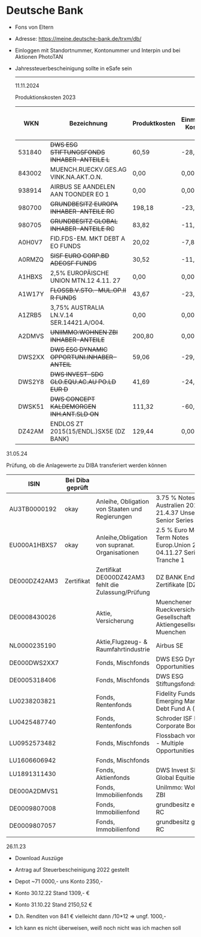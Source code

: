 # Deutsche Bank

- Fons von Eltern

<div style="page-break-after: always;"></div>

- Adresse: https://meine.deutsche-bank.de/trxm/db/

- Einloggen mit Standortnummer, Kontonummer und Interpin  und bei Aktionen PhotoTAN 

- Jahressteuerbescheinigung sollte in eSafe sein
  
  ---
  
  11.11.2024
  
  Produktionskosten 2023
  
  | WKN    | Bezeichnung                                  | Produktkosten | Einmalige Kosten | Summe | [1] bis [4] | Von der Bank vereinnahmte Zuwendungen | Entgelte, Margen und Auslagen | An die Bank gezahlte Zuwendungen | Kosten pro Finanzinstrument |
  | ------ | -------------------------------------------- | ------------- | ---------------- | ----- | ----------- | ------------------------------------- | ----------------------------- | -------------------------------- | --------------------------- |
  | 531840 | ~~DWS ESG STIFTUNGSFONDS INHABER-ANTEILE L~~ | 60,59         | -28,01           | 0,00  | 28,01       | 60,59                                 | 0,00                          |                                  |                             |
  | 843002 | MUENCH.RUECKV.GES.AG VINK.NA.AKT.O.N.        | 0,00          | 0,00             | 0,00  | 0,00        | 0,00                                  | 0,00                          |                                  |                             |
  | 938914 | AIRBUS SE AANDELEN AAN TOONDER EO 1          | 0,00          | 0,00             | 0,00  | 0,00        | 0,00                                  | 0,00                          |                                  |                             |
  | 980700 | ~~GRUNDBESITZ EUROPA INHABER-ANTEILE RC~~    | 198,18        | -23,72           | 0,00  | 23,72       | 198,18                                | 0,00                          | (5)                              |                             |
  | 980705 | ~~GRUNDBESITZ GLOBAL INHABER-ANTEILE RC~~    | 83,82         | -11,96           | 0,00  | 11,96       | 83,82                                 | 0,00                          | (5)                              |                             |
  | A0H0V7 | FID.FDS-EM. MKT DEBT A EO FUNDS              | 20,02         | -7,81            | 0,00  | 7,81        | 20,02                                 | 0,00                          | (5)                              |                             |
  | A0RMZQ | ~~SISF EURO CORP.BD ADEOSF FUNDS~~           | 30,52         | -11,64           | 0,00  | 11,64       | 30,52                                 | 0,00                          | (5)                              |                             |
  | A1HBXS | 2,5% EUROPÄISCHE UNION MTN.12 4.11. 27       | 0,00          | 0,00             | 0,00  | 0,00        | 0,00                                  | 0,00                          |                                  |                             |
  | A1W17Y | ~~FLOSSB.V.STO.-MUL.OP.II R FUNDS~~          | 43,67         | -23,61           | 0,00  | 23,61       | 43,67                                 | 0,00                          |                                  |                             |
  | A1ZRB5 | 3,75% AUSTRALIA LN.V.14 SER.14421.A/O04.     | 0,00          | 0,00             | 0,98  | 0,00        | 0,98                                  | 0,98                          |                                  |                             |
  | A2DMVS | ~~UNIIMMO:WOHNEN ZBI INHABER-ANTEILE~~       | 200,80        | 0,00             | 0,00  | 0,00        | 200,80                                | 0,00                          | (5)                              |                             |
  | DWS2XX | ~~DWS ESG DYNAMIC OPPORTUNI.INHABER-ANTEIL~~ | 59,06         | -29,24           | 0,00  | 29,24       | 59,06                                 | 0,00                          |                                  |                             |
  | DWS2Y8 | ~~DWS INVEST-SDG GLO.EQU.AC.AU PO.LD EUR D~~ | 41,69         | -24,00           | 0,00  | 24,00       | 41,69                                 | 0,00                          |                                  |                             |
  | DWSK51 | ~~DWS CONCEPT KALDEMORGEN INH.ANT.SLD ON~~   | 111,32        | -60,45           | 0,00  | 60,45       | 111,32                                | 0,00                          |                                  |                             |
  | DZ42AM | ENDLOS ZT 2015(15/ENDL.)SX5E (DZ BANK)       | 129,44        | 0,00             | 0,00  | 0,00        | 129,44                                | 0,00                          | (5)                              |                             |

<div style="page-break-after: always;"></div>

  31.05.24

Prüfung, ob die Anlagewerte zu DIBA transferiert werden können

| ISIN         | Bei Diba geprüft |                                                             |                                                                           |
| ------------ | ---------------- | ----------------------------------------------------------- | ------------------------------------------------------------------------- |
| AU3TB0000192 | okay             | Anleihe, Obligation von Staaten und Regierungen             | 3.75 % Notes Australien 2014-21.4.37 Unsec Senior Series 144              |
| EU000A1HBXS7 | okay             | Anleihe,Obligation von supranat. Organisationen             | 2.5 % Euro Medium Term Notes Europ.Union 2012-04.11.27 Serie 56 Tranche 1 |
| DE000DZ42AM3 | Zertifikat       | Zertifikat<br/>DE000DZ42AM3<br/>fehlt die Zulassung/Prüfung | DZ BANK Endlos-Zertifikate [DZ BANK]                                      |
| DE0008430026 |                  | Aktie, Versicherung                                         | Muenchener Rueckversicherungs-Gesellschaft Aktiengesellschaft in Muenchen |
| NL0000235190 |                  | Aktie,Flugzeug- & Raumfahrtindustrie                        | Airbus SE                                                                 |
| DE000DWS2XX7 |                  | Fonds, Mischfonds                                           | DWS ESG Dynamic Opportunities LD                                          |
| DE0005318406 |                  | Fonds, Mischfonds                                           | DWS ESG Stiftungsfonds LD                                                 |
| LU0238203821 |                  | Fonds, Rentenfonds                                          | Fidelity Funds - Emerging Market Debt Fund A (EUR)                        |
| LU0425487740 |                  | Fonds, Rentenfonds                                          | Schroder ISF EURO Corporate Bond A Dis                                    |
| LU0952573482 |                  | Fonds, Mischfonds                                           | Flossbach von Storch - Multiple Opportunities II R                        |
| LU1606606942 |                  | Fonds, Mischfonds                                           |                                                                           |
| LU1891311430 |                  | Fonds, Aktienfonds                                          | DWS Invest SDG Global Equities LD                                         |
| DE000A2DMVS1 |                  | Fonds, Immobilienfonds                                      | UniImmo: Wohnen ZBI                                                       |
| DE0009807008 |                  | Fonds, Immobilienfond                                       | grundbesitz europa RC                                                     |
| DE0009807057 |                  | Fonds, Immobilienfond                                       | grundbesitz global RC                                                     |
|              |                  |                                                             |                                                                           |

  26.11.23

- Download Auszüge 

- Antrag auf Steuerbescheinigung 2022 gestellt

- Depot ~71 0000,-   uns Konto 2350,-

- Konto 30.12.22 Stand 1309,- € 

- Konto 31.10.22 Stand 2150,52 €

- D.h. Renditen von 841 € vielleicht dann /10*12 => ungf. 1000,-

- Ich kann es nicht überweisen, weiß noch nicht was ich machen soll
